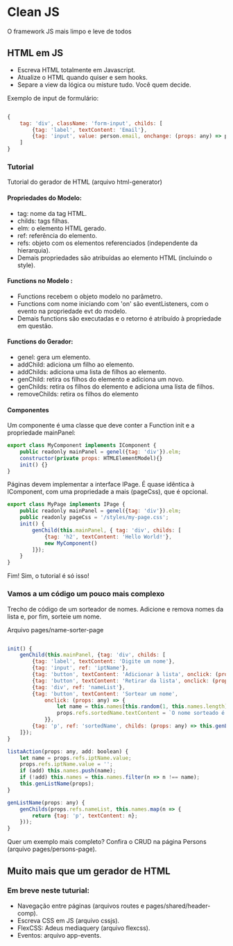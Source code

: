 # Clean JS

O framework JS mais limpo e leve de todos

## HTML em JS

- Escreva HTML totalmente em Javascript.
- Atualize o HTML quando quiser e sem hooks.
- Separe a view da lógica ou misture tudo. Você quem decide.

Exemplo de input de formulário:

```Javascript

{
    tag: 'div', className: 'form-input', childs: [
        {tag: 'label', textContent: 'Email'},
        {tag: 'input', value: person.email, onchange: (props: any) => person.name = props.elm.value}
    ]
}

```

### Tutorial

Tutorial do gerador de HTML (arquivo html-generator)

#### Propriedades do Modelo:

- tag: nome da tag HTML.
- childs: tags filhas.
- elm: o elemento HTML gerado.
- ref: referência do elemento.
- refs: objeto com os elementos referenciados (independente da hierarquia).
- Demais propriedades são atribuídas ao elemento HTML (incluindo o style).

#### Functions no Modelo :

- Functions recebem o objeto modelo no parâmetro.
- Functions com nome iniciando com 'on' são eventListeners, com o evento na propriedade evt do modelo.
- Demais functions são executadas e o retorno é atribuído à propriedade em questão.

#### Functions do Gerador:

- genel: gera um elemento.
- addChild: adiciona um filho ao elemento.
- addChilds: adiciona uma lista de filhos ao elemento.
- genChild: retira os filhos do elemento e adiciona um novo.
- genChilds: retira os filhos do elemento e adiciona uma lista de filhos.
- removeChilds: retira os filhos do elemento

#### Componentes

Um componente é uma classe que deve conter a Function init e a propriedade mainPanel:

```Javascript
export class MyComponent implements IComponent {
    public readonly mainPanel = genel({tag: 'div'}).elm;
    constructor(private props: HTMLElementModel){}
    init() {}
}
```

Páginas devem implementar a interface IPage. É quase idêntica à IComponent, com uma propriedade a mais (pageCss), que é opcional.

```Javascript
export class MyPage implements IPage {
    public readonly mainPanel = genel({tag: 'div'}).elm;
    public readonly pageCss = '/styles/my-page.css';
    init() {
        genChild(this.mainPanel, { tag: 'div', childs: [
            {tag: 'h2', textContent: 'Hello World!'},
            new MyComponent()
        ]});
    }
}
```

Fim!
Sim, o tutorial é só isso!

### Vamos a um código um pouco mais complexo

Trecho de código de um sorteador de nomes.
Adicione e remova nomes da lista e, por fim, sorteie um nome.

Arquivo pages/name-sorter-page

```Javascript

init() {
    genChild(this.mainPanel, {tag: 'div', childs: [
        {tag: 'label', textContent: 'Digite um nome'},
        {tag: 'input', ref: 'iptName'},
        {tag: 'button', textContent: 'Adicionar à lista', onclick: (props: any) => this.listaAction(props, true)},
        {tag: 'button', textContent: 'Retirar da lista', onclick: (props: any) => this.listaAction(props, false)},
        {tag: 'div', ref: 'nameList'},
        {tag: 'button', textContent: 'Sortear um nome',
            onclick: (props: any) => {
                let name = this.names[this.random(1, this.names.length) - 1];
                props.refs.sortedName.textContent = `O nome sorteado é: ${name}`;
            }},
        {tag: 'p', ref: 'sortedName', childs: (props: any) => this.genListName(props)}
    ]});
}

listaAction(props: any, add: boolean) {
    let name = props.refs.iptName.value;
    props.refs.iptName.value = '';
    if (add) this.names.push(name);
    if (!add) this.names = this.names.filter(n => n !== name);
    this.genListName(props);
}

genListName(props: any) {
    genChilds(props.refs.nameList, this.names.map(n => {
        return {tag: 'p', textContent: n};
    }));
}

```

Quer um exemplo mais completo?
Confira o CRUD na página Persons (arquivo pages/persons-page).

## Muito mais que um gerador de HTML

### Em breve neste tuturial:

- Navegação entre páginas (arquivos routes e pages/shared/header-comp).
- Escreva CSS em JS (arquivo cssjs).
- FlexCSS: Adeus mediaquery (arquivo flexcss).
- Eventos: arquivo app-events.
